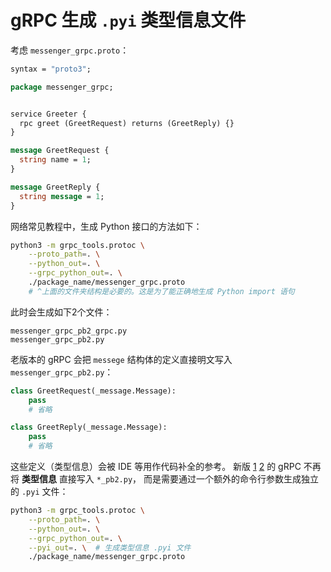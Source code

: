 # gRPC 生成 `.pyi` 类型信息文件

考虑 `messenger_grpc.proto`：

```protobuf
syntax = "proto3";

package messenger_grpc;


service Greeter {
  rpc greet (GreetRequest) returns (GreetReply) {}
}

message GreetRequest {
  string name = 1;
}

message GreetReply {
  string message = 1;
}
```

网络常见教程中，生成 Python 接口的方法如下：

```bash
python3 -m grpc_tools.protoc \
    --proto_path=. \
    --python_out=. \
    --grpc_python_out=. \
    ./package_name/messenger_grpc.proto
    # ^上面的文件夹结构是必要的。这是为了能正确地生成 Python import 语句
```

此时会生成如下2个文件：

```
messenger_grpc_pb2_grpc.py
messenger_grpc_pb2.py
```

老版本的 gRPC 会把 `messege` 结构体的定义直接明文写入 `messenger_grpc_pb2.py`：

```python
class GreetRequest(_message.Message):
    pass
    # 省略

class GreetReply(_message.Message):
    pass
    # 省略
```

这些定义（类型信息）会被 IDE 等用作代码补全的参考。
新版 [1] [2] 的 gRPC 不再将 **类型信息** 直接写入 `*_pb2.py`，
而是需要通过一个额外的命令行参数生成独立的 `.pyi` 文件：

```bash
python3 -m grpc_tools.protoc \
    --proto_path=. \
    --python_out=. \
    --grpc_python_out=. \
    --pyi_out=. \  # 生成类型信息 .pyi 文件
    ./package_name/messenger_grpc.proto
```


[1]: https://github.com/protocolbuffers/protobuf/releases/tag/v3.20.0
[2]: https://github.com/grpc/grpc/issues/32564
